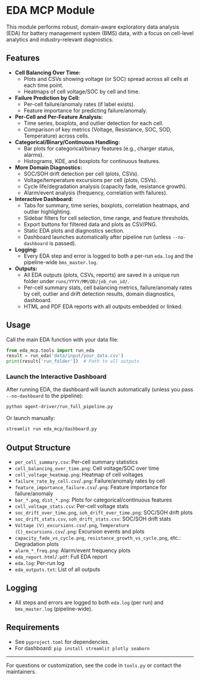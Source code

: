 # EDA MCP Module

This module performs robust, domain-aware exploratory data analysis (EDA) for battery management system (BMS) data, with a focus on cell-level analytics and industry-relevant diagnostics.

## Features
- **Cell Balancing Over Time:**
  - Plots and CSVs showing voltage (or SOC) spread across all cells at each time point.
  - Heatmaps of cell voltage/SOC by cell and time.
- **Failure Prediction by Cell:**
  - Per-cell failure/anomaly rates (if label exists).
  - Feature importance for predicting failure/anomaly.
- **Per-Cell and Per-Feature Analysis:**
  - Time series, boxplots, and outlier detection for each cell.
  - Comparison of key metrics (Voltage, Resistance, SOC, SOD, Temperature) across cells.
- **Categorical/Binary/Continuous Handling:**
  - Bar plots for categorical/binary features (e.g., charger status, alarms).
  - Histograms, KDE, and boxplots for continuous features.
- **More Domain Diagnostics:**
  - SOC/SOH drift detection per cell (plots, CSVs).
  - Voltage/temperature excursions per cell (plots, CSVs).
  - Cycle life/degradation analysis (capacity fade, resistance growth).
  - Alarm/event analysis (frequency, correlation with failures).
- **Interactive Dashboard:**
  - Tabs for summary, time series, boxplots, correlation heatmaps, and outlier highlighting.
  - Sidebar filters for cell selection, time range, and feature thresholds.
  - Export buttons for filtered data and plots as CSV/PNG.
  - Static EDA plots and diagnostics section.
  - Dashboard launches automatically after pipeline run (unless `--no-dashboard` is passed).
- **Logging:**
  - Every EDA step and error is logged to both a per-run `eda.log` and the pipeline-wide `bms_master.log`.
- **Outputs:**
  - All EDA outputs (plots, CSVs, reports) are saved in a unique run folder under `runs/YYYY/MM/DD/job_run_id/`.
  - Per-cell summary stats, cell balancing metrics, failure/anomaly rates by cell, outlier and drift detection results, domain diagnostics, dashboard.
  - HTML and PDF EDA reports with all outputs embedded or linked.

## Usage

Call the main EDA function with your data file:

```python
from eda_mcp.tools import run_eda
result = run_eda('data/input/your_data.csv')
print(result['run_folder'])  # Path to all outputs
```

### Launch the Interactive Dashboard

After running EDA, the dashboard will launch automatically (unless you pass `--no-dashboard` to the pipeline):

```bash
python agent-driver/run_full_pipeline.py
```

Or launch manually:

```bash
streamlit run eda_mcp/dashboard.py
```

## Output Structure
- `per_cell_summary.csv`: Per-cell summary statistics
- `cell_balancing_over_time.png`: Cell voltage/SOC over time
- `cell_voltage_heatmap.png`: Heatmap of cell voltages
- `failure_rate_by_cell.csv`/`.png`: Failure/anomaly rates by cell
- `feature_importance_failure.csv`/`.png`: Feature importance for failure/anomaly
- `bar_*.png`, `dist_*.png`: Plots for categorical/continuous features
- `cell_voltage_stats.csv`: Per-cell voltage stats
- `soc_drift_over_time.png`, `soh_drift_over_time.png`: SOC/SOH drift plots
- `soc_drift_stats.csv`, `soh_drift_stats.csv`: SOC/SOH drift stats
- `Voltage (V)_excursions.csv`/`.png`, `Temperature (C)_excursions.csv`/`.png`: Excursion events and plots
- `capacity_fade_vs_cycle.png`, `resistance_growth_vs_cycle.png`, etc.: Degradation plots
- `alarm_*_freq.png`: Alarm/event frequency plots
- `eda_report.html`/`.pdf`: Full EDA report
- `eda.log`: Per-run log
- `eda_outputs.txt`: List of all outputs

## Logging
- All steps and errors are logged to both `eda.log` (per run) and `bms_master.log` (pipeline-wide).

## Requirements
- See `pyproject.toml` for dependencies.
- For dashboard: `pip install streamlit plotly seaborn`

---
For questions or customization, see the code in `tools.py` or contact the maintainers. 